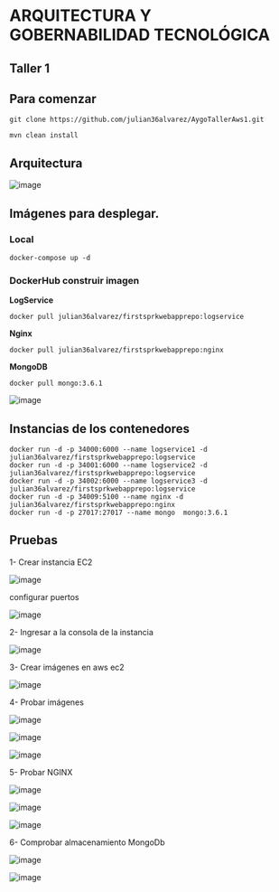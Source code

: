 # ARQUITECTURA Y GOBERNABILIDAD TECNOLÓGICA

## Taller 1

## Para comenzar
    
    git clone https://github.com/julian36alvarez/AygoTallerAws1.git
    
    mvn clean install
    
## Arquitectura

![image](https://user-images.githubusercontent.com/31891276/196974905-d1b3815c-9189-4ec3-b4fc-c6a6b5f84ba8.png)


##  Imágenes para desplegar.
### Local
    docker-compose up -d
    
### DockerHub construir imagen
  
  **LogService**
  
    docker pull julian36alvarez/firstsprkwebapprepo:logservice
  
  **Nginx**
  
    docker pull julian36alvarez/firstsprkwebapprepo:nginx
    
  **MongoDB**
  
    docker pull mongo:3.6.1
  
   ![image](https://user-images.githubusercontent.com/31891276/196970005-e362724f-badd-4701-811d-82854f3f3264.png)
   
   
##  Instancias de los contenedores

    docker run -d -p 34000:6000 --name logservice1 -d julian36alvarez/firstsprkwebapprepo:logservice
    docker run -d -p 34001:6000 --name logservice2 -d julian36alvarez/firstsprkwebapprepo:logservice
    docker run -d -p 34002:6000 --name logservice3 -d julian36alvarez/firstsprkwebapprepo:logservice
    docker run -d -p 34009:5100 --name nginx -d julian36alvarez/firstsprkwebapprepo:nginx
    docker run -d -p 27017:27017 --name mongo  mongo:3.6.1 


## Pruebas
 
 1- Crear instancia EC2 
 
 ![image](https://user-images.githubusercontent.com/31891276/196959987-6c01d608-6d8d-4d03-b747-2cd880602d32.png)

 configurar puertos
 
 ![image](https://user-images.githubusercontent.com/31891276/196962021-496ce547-730c-4e66-9302-3b466a6c59c7.png)


 2- Ingresar a la consola de la instancia


   ![image](https://user-images.githubusercontent.com/31891276/196960137-f0bb5ea3-a78a-4384-94d4-d956c6d0e77a.png)
    
 3- Crear imágenes en aws ec2    

   ![image](https://user-images.githubusercontent.com/31891276/196963413-4bda1ebb-11ad-4989-a992-29d139d4bbc0.png)

    
 4- Probar imágenes 
 
 
 ![image](https://user-images.githubusercontent.com/31891276/196960499-9334f6d8-6aa5-407c-99ac-141646475d0d.png)
 
 ![image](https://user-images.githubusercontent.com/31891276/196960564-c929f89e-e6c8-4425-8e23-0b282907a3a1.png)
 
 ![image](https://user-images.githubusercontent.com/31891276/196960625-2ca76b17-f486-486d-9bad-b3f7dfa89cee.png)

 5- Probar NGINX 
 
 ![image](https://user-images.githubusercontent.com/31891276/196960802-e37ac820-ad31-475e-9364-5b44944adf5a.png)
 
 ![image](https://user-images.githubusercontent.com/31891276/196960852-4f510f86-003f-4c8c-9e7b-86f64291367c.png)
 
 ![image](https://user-images.githubusercontent.com/31891276/196960899-572f276d-d697-4d1b-a8ec-b3f3794822d2.png)
 
 6- Comprobar almacenamiento MongoDb 
 
 ![image](https://user-images.githubusercontent.com/31891276/196961039-cff89a40-f0fc-4760-9885-4644c28232fb.png)
 
 ![image](https://user-images.githubusercontent.com/31891276/196961126-ef55bd2b-fe9c-4f4b-aaa5-f335c7fd995c.png)







